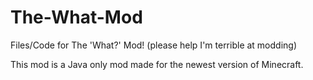 # The-What-Mod
Files/Code for The 'What?' Mod! (please help I'm terrible at modding)

This mod is a Java only mod made for the newest version of Minecraft.

